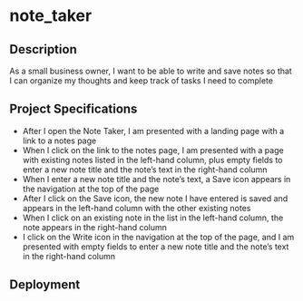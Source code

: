 # note_taker
## Description
As a small business owner, I want to be able to write and save notes so that I can organize my thoughts and keep track of tasks I need to complete
## Project Specifications
* After I open the Note Taker, I am presented with a landing page with a link to a notes page
* When I click on the link to the notes page, I am presented with a page with existing notes listed in the left-hand column, plus empty fields to enter a new note title and the note’s text in the right-hand column
* When I enter a new note title and the note’s text, a Save icon appears in the navigation at the top of the page
* After I click on the Save icon, the new note I have entered is saved and appears in the left-hand column with the other existing notes
* When I click on an existing note in the list in the left-hand column, the note appears in the right-hand column
* I click on the Write icon in the navigation at the top of the page, and I am presented with empty fields to enter a new note title and the note’s text in the right-hand column
## Deployment
